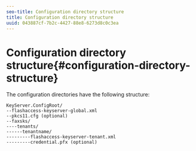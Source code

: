```yaml
---
seo-title: Configuration directory structure
title: Configuration directory structure
uuid: 043887cf-7b2c-4427-88e8-6273d8c0c3ea
---
```


# Configuration directory structure{#configuration-directory-structure}

The configuration directories have the following structure: 

```
KeyServer.ConfigRoot/  
--flashaccess-keyserver-global.xml 
--pkcs11.cfg (optional) 
--faxsks/ 
----tenants/ 
------tenantname/
---------flashaccess-keyserver-tenant.xml 
---------credential.pfx (optional) 
```

